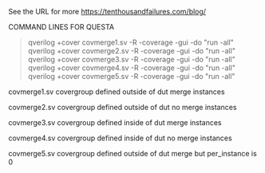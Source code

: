 See the URL for more
<https://tenthousandfailures.com/blog/>

COMMAND LINES FOR QUESTA
 > qverilog +cover covmerge1.sv -R -coverage -gui -do "run -all"
 > qverilog +cover covmerge2.sv -R -coverage -gui -do "run -all"
 > qverilog +cover covmerge3.sv -R -coverage -gui -do "run -all"
 > qverilog +cover covmerge4.sv -R -coverage -gui -do "run -all"
 > qverilog +cover covmerge5.sv -R -coverage -gui -do "run -all"

covmerge1.sv
covergroup defined outside of dut merge instances

covmerge2.sv
covergroup defined outside of dut no merge instances

covmerge3.sv
covergroup defined inside of dut merge instances

covmerge4.sv
covergroup defined inside of dut no merge instances

covmerge5.sv
covergroup defined outside of dut merge but per_instance is 0

